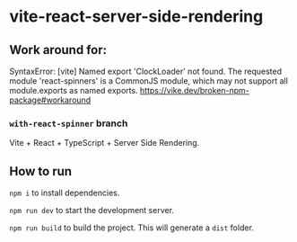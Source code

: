 # vite-react-server-side-rendering

## Work around for:

SyntaxError: [vite] Named export 'ClockLoader' not found.
The requested module 'react-spinners' is a CommonJS module,
which may not support all module.exports as named exports.
https://vike.dev/broken-npm-package#workaround

### `with-react-spinner` branch

Vite + React + TypeScript + Server Side Rendering.

## How to run

`npm i` to install dependencies.

`npm run dev` to start the development server.

`npm run build` to build the project. This will generate a `dist` folder.
